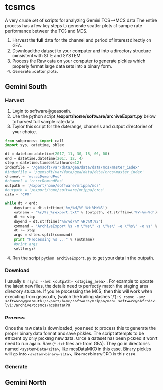 # tcsmcs
A very crude set of scripts for analyzing Gemini TCS-->MCS data 
The entire process has a few key steps to generate scatter plots of sample rate performance between the TCS and MCS.
1. Harvest the **full** data for the channel and period of interest directly on GEA.
2. Download the dataset to your computer and into a directory structure consistent with SITE and SYSTEM.
3. Process the Raw data on your computer to generate pickles which properly format large data sets into a binary form.
4. Generate scatter plots.

## Gemini South
### Harvest
1. Login to software@geasouth.
2. Use the python script **/export/home/software/archiveExport.py** below to harvest full sample rate data.
3. Taylor this script for the daterange, channels and output directories of your choice.
```python
from subprocess import call
import sys, datetime, shlex

dt = datetime.datetime(2017, 11, 30, 18, 00, 00)
end = datetime.datetime(2017, 12, 4)
step = datetime.timedelta(hours=12)
indexfile = '/gemsoft/var/data/gea/data/data/mcs/master_index'
#indexfile = '/gemsoft/var/data/gea/data/data/crcs/master_index'
channel = 'mc:azDemandPos'
#channel = 'cr:crDemandPos'
outpath = '/export/home/software/mrippa/mcs'
#outpath = '/export/home/software/mrippa/crcs'
site = 'CPO'

while dt < end:
    daystart = dt.strftime('%m/%d/%Y %H:%M:%S')
    outname = "%s/%s_%sexport.txt" % (outpath, dt.strftime('%Y-%m-%d'), site)
    dt += step
    dayend = dt.strftime('%m/%d/%Y %H:%M:%S')
    command = "ArchiveExport %s -m \"%s\" -s \"%s\" -e \"%s\" -o %s" % (indexfile, channel, daystart, dayend, outname)
    dt += step
    args = shlex.split(command)
    print "Processing %s ..." % (outname)
    #print args
    call(args)
```
4. Run the script `python archiveExport.py` to get your data in the outpath.
### Download
I usually `$ rsync --avz <outpath> <staging_area>` .
For example to update the latest new files, the details need to perfectly match the staging area directory stucture.
If you're processing the MCS, then this will work when executing from geasouth, (watch the trailing slashes '/'):
`$ rsync -avz software@geasouth:/export/home/software/mrippa/mcs/ software@sbfrtdev-lv1:/archive/tcsmcs/mcsDataCPO`

### Process
Once the raw data is downloaded, you need to process this to generate the proper binary data format and save pickles.
The script attempts to be efficient by only pickling new data. Once a dataset has been pickled it won't need to run again.
Raw (`*.txt` files are from GEA). They go in directories named `<system>Data<site>`, like mcsDataMKO in this case. Binary pickles will go into `<system>binary<site>`, like mcsbinaryCPO in this case.


### Generate


## Gemini North
